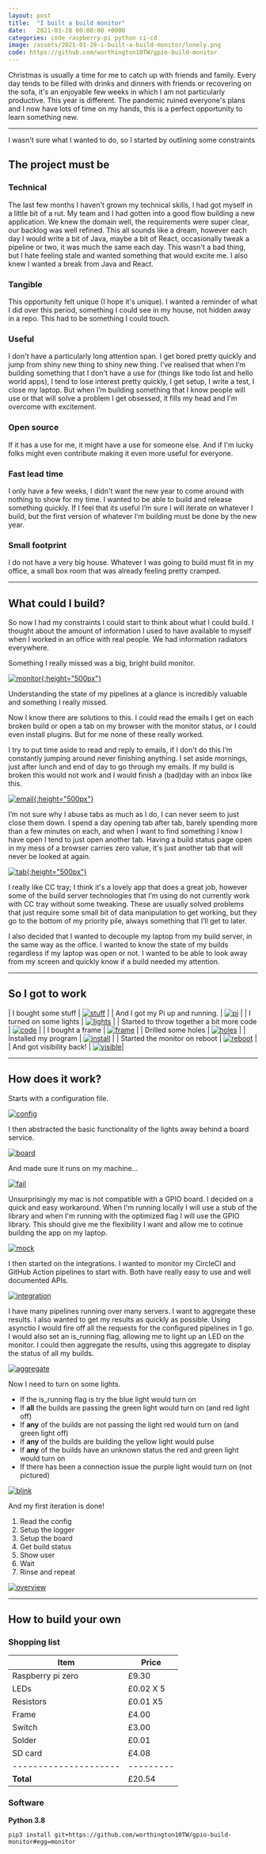 ```yaml
---
layout: post
title:  "I built a build monitor"
date:   2021-01-28 00:00:00 +0000
categories: code raspberry-pi python ci-cd
image: /assets/2021-01-28-i-built-a-build-monitor/lonely.png
code: https://github.com/worthington10TW/gpio-build-monitor
---
```


Christmas is usually a time for me to catch up with friends and family. Every day tends to be filled with drinks and dinners with friends or recovering on the sofa, it's an enjoyable few weeks in which I am not particularly productive. This year is different. The pandemic ruined everyone's plans and I now have lots of time on my hands, this is a perfect opportunity to learn something new.

<!--more-->

<hr/>

I wasn't sure what I wanted to do, so I started by outlining some constraints

## The project must be

### Technical

The last few months I haven't grown my technical skills, I had got myself in a little bit of a rut. My team and I had gotten into a good flow building a new application. We knew the domain well, the requirements were super clear, our backlog was well refined. This all sounds like a dream, however each day I would write a bit of Java, maybe a bit of React, occasionally tweak a pipeline or two, it was much the same each day. This wasn't a bad thing, but I hate feeling stale and wanted something that would excite me. I also knew I wanted a break from Java and React.

### Tangible

This opportunity felt unique (I hope it's unique). I wanted a reminder of what I did over this period, something I could see in my house, not hidden away in a repo. This had to be something I could touch.

### Useful

I don't have a particularly long attention span. I get bored pretty quickly and jump from shiny new thing to shiny new thing. I’ve realised that when I’m building something that I don't have a use for (things like todo list and hello world apps), I tend to lose interest pretty quickly, I get setup, I write a test, I close my laptop. But when I’m building something that I know people will use or that will solve a problem I get obsessed, it fills my head and I'm overcome with excitement.

### Open source

If it has a use for me, it might have a use for someone else. And if I'm lucky folks might even contribute making it even more useful for everyone. 

### Fast lead time

I only have a few weeks, I didn't want the new year to come around with nothing to show for my time. I wanted to be able to build and release something quickly. If I feel that its useful I’m sure I will iterate on whatever I build, but the first version of whatever I’m building must be done by the new year.

### Small footprint 

I do not have a very big house. Whatever I was going to build must fit in my office, a small box room that was already feeling pretty cramped.

<hr/>

## What could I build? 

So now I had my constraints I could start to think about what I could build. I thought about the amount of information I used to have available to myself when I worked in an office with real people. We had information radiators everywhere. 

Something I really missed was a big, bright build monitor.

[![monitor](/assets/2021-01-28-i-built-a-build-monitor/monitor.png){:height="500px"}](/assets/2021-01-28-i-built-a-build-monitor/monitor.png)

Understanding the state of my pipelines at a glance is incredibly valuable and something I really missed.

Now I know there are solutions to this. I could read the emails I get on each broken build or open a tab on my browser with the monitor status, or I could even install plugins. But for me none of these really worked.

I try to put time aside to read and reply to emails, if I don't do this I’m constantly jumping around never finishing anything. I set aside mornings, just after lunch and end of day to go through my emails. If my build is broken this would not work and I would finish a (bad)day with an inbox like this.

[![email](/assets/2021-01-28-i-built-a-build-monitor/email.png){:height="500px"}](/assets/2021-01-28-i-built-a-build-monitor/email.png)

I’m not sure why I abuse tabs as much as I do, I can never seem to just close them down. I spend a day opening tab after tab, barely spending more than a few minutes on each, and when I want to find something I know I have open I tend to just open another tab. Having a build status page open in my mess of a browser carries zero value, it's just another tab that will never be looked at again.

[![tab](/assets/2021-01-28-i-built-a-build-monitor/tab.png){:height="500px"}](/assets/2021-01-28-i-built-a-build-monitor/tab.png)

I really like CC tray; I think it's a lovely app that does a great job, however some of the build server technologies that I’m using do not currently work with CC tray without some tweaking. These are usually solved problems that just require some small bit of data manipulation to get working, but they go to the bottom of my priority pile, always something that I’ll get to later.

I also decided that I wanted to decouple my laptop from my build server, in the same way as the office. I wanted to know the state of my builds regardless if my laptop was open or not. I wanted to be able to look away from my screen and quickly know if a build needed my attention.

<hr/>

## So I got to work 

| I bought some stuff                    | [![stuff](/assets/2021-01-28-i-built-a-build-monitor/stuff.png)](/assets/2021-01-28-i-built-a-build-monitor/stuff.png)     |
| And I got my Pi up and running.           | [![pi](/assets/2021-01-28-i-built-a-build-monitor/start-pi.png)](/assets/2021-01-28-i-built-a-build-monitor/start-pi.png) |
| I turned on some lights                   | [![lights](/assets/2021-01-28-i-built-a-build-monitor/lights.png)](/assets/2021-01-28-i-built-a-build-monitor/lights.png)  |
| Started to throw together a bit more code | [![code](/assets/2021-01-28-i-built-a-build-monitor/code.png)](/assets/2021-01-28-i-built-a-build-monitor/code.png)     |
| I bought a frame                          | [![frame](/assets/2021-01-28-i-built-a-build-monitor/frame.png)](/assets/2021-01-28-i-built-a-build-monitor/frame.png)     |
| Drilled some holes                        | [![holes](/assets/2021-01-28-i-built-a-build-monitor/holes.png)](/assets/2021-01-28-i-built-a-build-monitor/holes.png)     |
| Installed my program                      | [![install](/assets/2021-01-28-i-built-a-build-monitor/install.png)](assets/2021-01-28-i-built-a-build-monitor/install.png)     |
| Started the monitor on reboot             | [![reboot](/assets/2021-01-28-i-built-a-build-monitor/reboot.png)](/assets/2021-01-28-i-built-a-build-monitor/reboot.png) |
| And got visibility back!                  | [![visible](/assets/2021-01-28-i-built-a-build-monitor/visible.png)](/assets/2021-01-28-i-built-a-build-monitor/visible.png)|

<hr/>

## How does it work?

Starts with a configuration file.

[![config](/assets/2021-01-28-i-built-a-build-monitor/config.png)](/assets/2021-01-28-i-built-a-build-monitor/config.png)

I then abstracted the basic functionality of the lights away behind a board service.

[![board](/assets/2021-01-28-i-built-a-build-monitor/board.png)](/assets/2021-01-28-i-built-a-build-monitor/board.png)

And made sure it runs on my machine...

[![fail](/assets/2021-01-28-i-built-a-build-monitor/fail.png)](/assets/2021-01-28-i-built-a-build-monitor/fail.png)

Unsurprisingly my mac is not compatible with a GPIO board. I decided on a quick and easy workaround. When I'm running locally I will use a stub of the library and when I'm running with the optimized flag I will use the GPIO library. This should give me the flexibility I want and allow me to cotinue building the app on my laptop.

[![mock](/assets/2021-01-28-i-built-a-build-monitor/mock.png)](/assets/2021-01-28-i-built-a-build-monitor/mock.png)

I then started on the integrations. I wanted to monitor my CircleCI and GitHub Action pipelines to start with. Both have really easy to use and well documented APIs.

[![integration](/assets/2021-01-28-i-built-a-build-monitor/gha-integration.png)](/assets/2021-01-28-i-built-a-build-monitor/gha-integration.png)

I have many pipelines running over many servers. I want to aggregate these results. I also wanted to get my results as quickly as possible. Using asynctio I would fire off all the requests for the configured pipelines in 1 go. I would also set an is_running flag, allowing me to light up an LED on the monitor. I could then aggregate the results, using this aggregate to display the status of all my builds.  

[![aggregate](/assets/2021-01-28-i-built-a-build-monitor/aggregate.png)](/assets/2021-01-28-i-built-a-build-monitor/aggregate.png)

Now I need to turn on some lights.

- If the is_running flag is try the blue light would turn on
- If **all** the builds are passing the green light would turn on (and red light off)
- If **any** of the builds are not passing the light red would turn on (and green light off)
- If **any** of the builds are building the yellow light would pulse
- If **any** of the builds have an unknown status the red and green light would turn on
- If there has been a connection issue the purple light would turn on (not pictured)

[![blink](/assets/2021-01-28-i-built-a-build-monitor/blink.png)](/assets/2021-01-28-i-built-a-build-monitor/blink.png)

And my first iteration is done! 

1. Read the config
2. Setup the logger
3. Setup the board
4. Get build status
5. Show user 
6. Wait
7. Rinse and repeat

[![overview](/assets/2021-01-28-i-built-a-build-monitor/overview.png)](/assets/2021-01-28-i-built-a-build-monitor/overview.png)

<hr/>

## How to build your own

### Shopping list

| Item                  | Price     |
| --------------------- | --------- |
| Raspberry pi zero     | £9.30     |
| LEDs                  | £0.02 X 5 |
| Resistors             | £0.01 X5  |
| Frame                 | £4.00     |
| Switch                | £3.00     |
| Solder                | £0.01     |
| SD card               | £4.08     |
| --------------------- | --------- |
| **Total**             | £20.54    |

### Software

**Python 3.8**

`pip3 install git+https://github.com/worthington10TW/gpio-build-monitor#egg=monitor`
